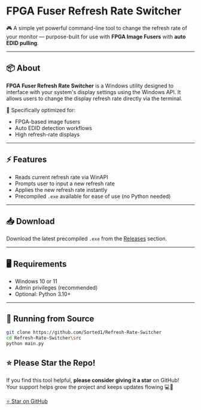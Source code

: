 # FPGA Fuser Refresh Rate Switcher
🎮 A simple yet powerful command-line tool to change the refresh rate of your monitor — purpose-built for use with **FPGA Image Fusers** with **auto EDID pulling**.

---

## 📦 About

**FPGA Fuser Refresh Rate Switcher** is a Windows utility designed to interface with your system's display settings using the Windows API. It allows users to change the display refresh rate directly via the terminal.

🔧 Specifically optimized for:
- FPGA-based image fusers
- Auto EDID detection workflows
- High refresh-rate displays

---

## ⚡ Features

- Reads current refresh rate via WinAPI
- Prompts user to input a new refresh rate
- Applies the new refresh rate instantly
- Precompiled `.exe` available for ease of use (no Python needed)

---

## 📥 Download

Download the latest precompiled `.exe` from the [Releases](https://github.com/Sorted1/Refresh-Rate-Switcher/relases) section.

---

## 🖥️ Requirements

- Windows 10 or 11
- Admin privileges (recommended)
- Optional: Python 3.10+

---


## 🚀 Running from Source

```bash
git clone https://github.com/Sorted1/Refresh-Rate-Switcher
cd Refresh-Rate-Switcher\src
python main.py
```
## ⭐ Please Star the Repo!

If you find this tool helpful, **please consider giving it a star** on GitHub!  
Your support helps grow the project and keeps updates flowing 💻🌟

[⭐ Star on GitHub](https://github.com/Sorted1/Refresh-Rate-Switcher)

